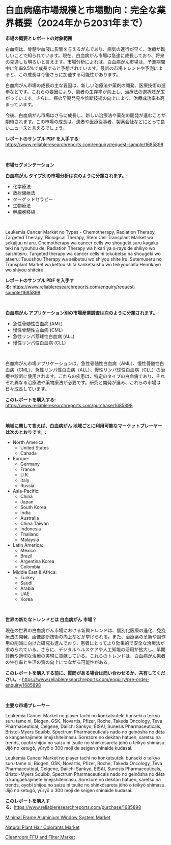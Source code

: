 <p><h1>白血病癌市場規模と市場動向：完全な業界概要（2024年から2031年まで）</h1></p><p><strong>市場の概要とレポートの対象範囲</strong></p>
<p><p>白血病は、骨髄や血液に影響を与えるがんであり、病気の進行が早く、治療が難しいことで知られています。現在、白血病がん市場は急速に成長しており、将来の見通しも明るいと言えます。市場分析によれば、白血病がん市場は、予測期間中に年率9.5%で成長すると予想されています。最新の市場トレンドや予測によると、この成長は今後さらに加速する可能性があります。</p><p>白血病がん市場の成長の主な要因は、新しい治療法や薬剤の開発、医療技術の進歩などです。これらの要因により、患者の生存率が向上し、治療法の選択肢が広がっています。さらに、癌の早期発見や診断技術の向上により、治療成功率も高まっています。</p><p>今後、白血病がん市場はさらに成長し、新しい治療法や薬剤の開発が進むことが期待されます。この市場の成長は、患者や医療従事者、製薬会社などにとって良いニュースと言えるでしょう。</p></p>
<p><strong>レポートのサンプル PDF を入手する:</strong> <a href="https://www.reliableresearchreports.com/enquiry/request-sample/1685898">https://www.reliableresearchreports.com/enquiry/request-sample/1685898</a></p>
<p>&nbsp;</p>
<p><strong>市場セグメンテーション</strong></p>
<p><strong>白血病がん タイプ別の市場分析は次のように分類されます。:</strong></p>
<p><ul><li>化学療法</li><li>放射線療法</li><li>ターゲットセラピー</li><li>生物療法</li><li>幹細胞移植</li></ul></p>
<p>&nbsp;</p>
<p><p>Leukemia Cancer Market no Types - Chemotherapy, Radiation Therapy, Targeted Therapy, Biological Therapy, Stem Cell Transplant Market wa sekaijuu ni aru. Chemotherapy wa cancer cells wo shougeki suru kagaku teki na ryouhou de, Radiation Therapy wa hikari ya x-rays de shikyo wo saishiteiru. Targeted therapy wa cancer cells ni tokubetsu na shougeki wo ataeru. Tsuushou Therapy wa seibutsu wo shiyou shite iru. Sutemuseru no Transplant Market wa kettou shita kanketsushu wo teikyoushita Henrikayo wo shiyou shiteiru.</p></p>
<p><strong>レポートのサンプル PDF を入手する:</strong>&nbsp;<a href="https://www.reliableresearchreports.com/enquiry/request-sample/1685898">https://www.reliableresearchreports.com/enquiry/request-sample/1685898</a></p>
<p>&nbsp;</p>
<p><strong> 白血病がん アプリケーション別の市場産業調査は次のように分類されます。:</strong></p>
<p><ul><li>急性骨髄性白血病 (AML)</li><li>慢性骨髄性白血病 (CML)</li><li>急性リンパ芽球性白血病 (ALL)</li><li>慢性リンパ性白血病 (CLL)</li></ul></p>
<p>&nbsp;</p>
<p><p>白血病がん市場アプリケーションは、急性骨髄性白血病（AML）、慢性骨髄性白血病（CML）、急性リンパ性白血病（ALL）、慢性リンパ球性白血病（CLL）の治療や診断に使用されます。これらの疾患は、特定のタイプの白血病であり、それぞれ異なる治療法や薬物療法が必要です。研究と開発が進み、これらの市場は日々成長しています。</p></p>
<p><strong>このレポートを購入する:</strong>&nbsp; <a href="https://www.reliableresearchreports.com/purchase/1685898">https://www.reliableresearchreports.com/purchase/1685898</a></p>
<p>&nbsp;</p>
<p><strong>地域に関して言えば、白血病がん 地域ごとに利用可能なマーケットプレーヤーは次のとおりです。:</strong></p>
<p><ul>
    <li>
        North America:
        <ul>
            <li>United States</li>
            <li>Canada</li>
        </ul>
    </li>
    <li>
        Europe:
        <ul>
            <li>Germany</li>
            <li>France</li>
            <li>U.K.</li>
            <li>Italy</li>
            <li>Russia</li>
        </ul>
    </li>
    <li>
        Asia-Pacific:
        <ul>
            <li>China</li>
            <li>Japan</li>
            <li>South Korea</li>
            <li>India</li>
            <li>Australia</li>
            <li>China Taiwan</li>
            <li>Indonesia</li>
            <li>Thailand</li>
            <li>Malaysia</li>
        </ul>
    </li>
    <li>
        Latin America:
        <ul>
            <li>Mexico</li>
            <li>Brazil</li>
            <li>Argentina Korea</li>
            <li>Colombia</li>
        </ul>
    </li>
    <li>
        Middle East & Africa:
        <ul>
            <li>Turkey</li>
            <li>Saudi</li>
            <li>Arabia</li>
            <li>UAE</li>
            <li>Korea</li>
        </ul>
    </li>
    </ul></p>
<p>&nbsp;</p>
<p><strong>世界の新たなトレンドとは 白血病がん 市場？</strong></p>
<p><p>現在の世界の白血病がん市場における新興トレンドは、個別化医療の進化、免疫療法の開発、画像診断技術の向上などが挙げられる。また、治療薬の革新や副作用の削減に向けた研究も進んでおり、患者にとってより効果的で安全な治療法が求められている。さらに、デジタルヘルスケアや人工知能の活用が拡大し、早期診断や適切な治療の実現に貢献している。これらのトレンドは、白血病がん患者の生存率と生活の質の向上につながる可能性がある。</p></p>
<p><strong>このレポートを購入する前に、質問がある場合は問い合わせるか、共有してください。</strong>- <a href="https://www.reliableresearchreports.com/enquiry/pre-order-enquiry/1685898">https://www.reliableresearchreports.com/enquiry/pre-order-enquiry/1685898</a></p>
<p>&nbsp;</p>
<p><strong>主要な市場プレーヤー</strong></p>
<p><p>Leukemia Cancer Market no player tachi no konkatsuteki bunseki o teikyo suru tame ni, Biogen, GSK, Novartis, Pfizer, Roche, Takeda Oncology, Teva Pharmaceutical, Celgene, Daiichi Sankyo, EISAI, Sunesis Pharmaceuticals, Bristol-Myers Squibb, Spectrum Pharmaceuticals nado no geinōsha no dēta o kangaehajimete imejishiteimasu. Sorezore no dekitan hatuen, saretsu na trends, oyobi shijou no saizu ni tsuite no shinkōsareta jōhō o teikyō shimasu. Jijō no ketugō, yūryō o 300 moji de seigen shinaide kudasai.</p><p>Leukemia Cancer Market no player tachi no konkatsuteki bunseki o teikyo suru tame ni, Biogen, GSK, Novartis, Pfizer, Roche, Takeda Oncology, Teva Pharmaceutical, Celgene, Daiichi Sankyo, EISAI, Sunesis Pharmaceuticals, Bristol-Myers Squibb, Spectrum Pharmaceuticals nado no geinōsha no dēta o kangaehajimete imejishiteimasu. Sorezore no dekitan hatuen, saretsu na trends, oyobi shijou no saizu ni tsuite no shinkōsareta jōhō o teikyō shimasu. Jijō no ketugō, yūryō o 300 moji de seigen shinaide kudasai.</p></p>
<p><strong>このレポートを購入する:</strong>&nbsp;&nbsp;<a href="https://www.reliableresearchreports.com/purchase/1685898">https://www.reliableresearchreports.com/purchase/1685898</a></p>
<p><p><a href="https://github.com/mancsybtousav/Market-Research-Report-List-1/blob/main/minimal-frame-aluminium-window-system-market.md">Minimal Frame Aluminium Window System Market</a></p><p><a href="https://github.com/AKSHATREPORTPRIME/Market-Research-Report-List-3/blob/main/natural-plant-hair-colorants-market.md">Natural Plant Hair Colorants Market</a></p><p><a href="https://github.com/josesg55/Market-Research-Report-List-2/blob/main/cleanroom-ffu-and-filter-market.md">Cleanroom FFU and Filter Market</a></p></p>